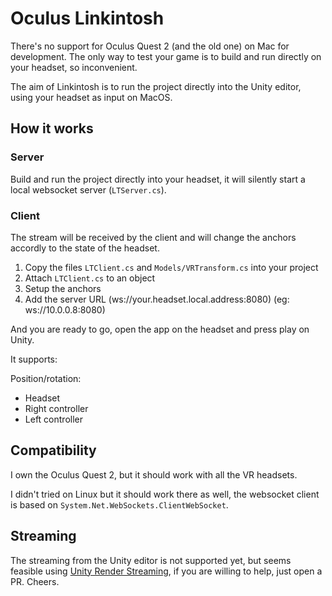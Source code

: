 # Oculus Linkintosh

There's no support for Oculus Quest 2 (and the old one) on Mac for development.
The only way to test your game is to build and run directly on your headset, so inconvenient.

The aim of Linkintosh is to run the project directly into the Unity editor, using your headset as input on MacOS.

## How it works

### Server

Build and run the project directly into your headset, it will silently start a local websocket server (`LTServer.cs`).

### Client

The stream will be received by the client and will change the anchors accordly to the state of the headset.

1. Copy the files `LTClient.cs` and `Models/VRTransform.cs` into your project
2. Attach `LTClient.cs` to an object
3. Setup the anchors
4. Add the server URL (ws://your.headset.local.address:8080) (eg: ws://10.0.0.8:8080)

And you are ready to go, open the app on the headset and press play on Unity.

It supports:

Position/rotation:
- Headset
- Right controller
- Left controller

## Compatibility

I own the Oculus Quest 2, but it should work with all the VR headsets.

I didn't tried on Linux but it should work there as well, the websocket client is based on `System.Net.WebSockets.ClientWebSocket`.

## Streaming

The streaming from the Unity editor is not supported yet, but seems feasible using [Unity Render Streaming](https://github.com/Unity-Technologies/UnityRenderStreaming), if you are willing to help, just open a PR. Cheers.

